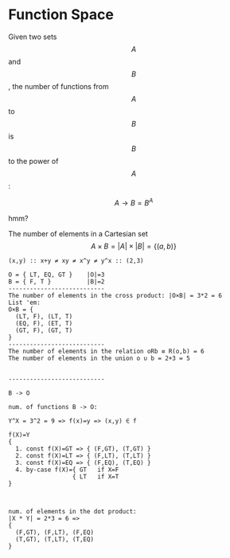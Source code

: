 # Function Space

Given two sets $$A$$ and $$B$$, the number of functions from $$A$$ to $$B$$ is $$B$$ to the power of $$A$$:

$$A \to B = B^A$$


hmm?

The number of elements in a Cartesian set
$$
A \times B = |A| \times |B| = \{(a,b)\}
$$




```
(x,y) :: x+y ≠ xy ≠ x^y ≠ y^x :: (2,3)

O = { LT, EQ, GT }    |O|=3
B = { F, T }          |B|=2
---------------------------
The number of elements in the cross product: |O×B| = 3*2 = 6
List 'em:
O×B = {
  (LT, F), (LT, T)
  (EQ, F), (ET, T)
  (GT, F), (GT, T)
}
---------------------------
The number of elements in the relation oRb ≡ R(o,b) = 6
The number of elements in the union o ∪ b = 2+3 = 5


---------------------------

B -> O

num. of functions B -> O:

Y^X = 3^2 = 9 => f(x)=y => (x,y) ∈ f

f(X)=Y
{
  1. const f(X)=GT => { (F,GT), (T,GT) }
  2. const f(X)=LT => { (F,LT), (T,LT) }
  3. const f(X)=EQ => { (F,EQ), (T,EQ) }
  4. by-case f(X)={ GT   if X=F
                  { LT   if X=T
}



num. of elements in the dot product:
|X * Y| = 2*3 = 6 =>
{
  (F,GT), (F,LT), (F,EQ)
  (T,GT), (T,LT), (T,EQ)
}
```
